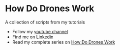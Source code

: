 # How Do Drones Work
A collection of scripts from my tutorials

* Follow my [youtube channel](https://www.youtube.com/watch?v=TFDWs_DG2QY&index=2&list=PLuteWQUGtU9BcXXr3jCG00uVXFwQJkLRa)
* Find  me on [Linkedin](www.linkedin.com/in/tiziano-fiorenzani-0a856415)
* Read my complete series on [How Do Drones Work](https://www.linkedin.com/pulse/how-do-drones-work-part-1-introduction-tiziano-fiorenzani/)
